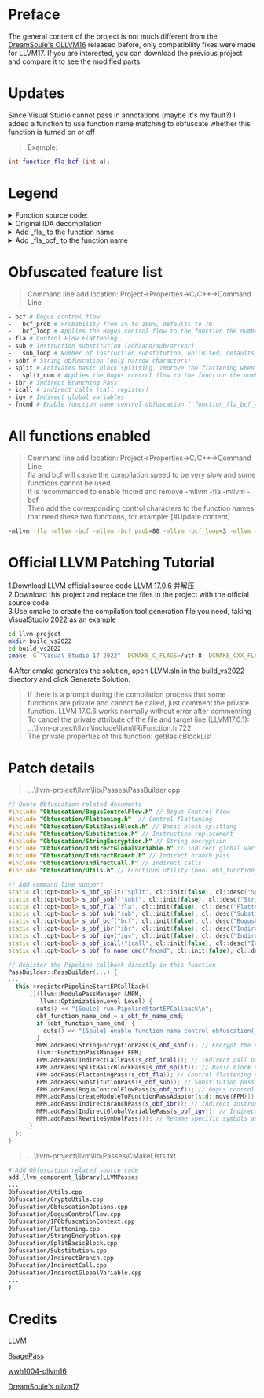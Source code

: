 # Preface

The general content of the project is not much different from the [DreamSoule's OLLVM16](https://github.com/DreamSoule/ollvm16) released before, only compatibility fixes were made for LLVM17. If you are interested, you can download the previous project and compare it to see the modified parts.

# Updates

Since Visual Studio cannot pass in annotations (maybe it's my fault?) I added a function to use function name matching to obfuscate whether this function is turned on or off

> Example:

```cpp
int function_fla_bcf_(int a);
```

# Legend

<details> 
<summary>Function source code:</summary>
<img src="./resource/fn_source.png"/>
</details>
<details> 
<summary>Original IDA decompilation</summary>
<img src="./resource/fn_ida.png"/>
</details>
<details> 
<summary>Add _fla_ to the function name</summary>
<img src="./resource/fn_ida_fla.png"/>
</details>
<details> 
<summary>Add _fla_bcf_ to the function name</summary>
<img src="./resource/fn_ida_fla_bcf.png"/>
</details>
</h7>

# Obfuscated feature list
> Command line add location: Project->Properties->C/C++->Command Line

```bash
- bcf # Bogus control flow
-   bcf_prob # Probability from 1% to 100%, defaults to 70
-   bcf_loop # Applies the Bogus control flow to the function the number of times specified, no restrictions, defaults to 2
- fla # Control Flow Flattening
- sub # Instruction substitution (add/and/sub/or/xor)
-   sub_loop # Number of instruction substitution, unlimited, defaults to 1
- sobf # String obfuscation (only narrow characters)
- split # Activates basic block splitting. Improve the flattening when applied together.
-   split_num # Applies the Bogus control flow to the function the number of times specified, no restrictions, defaults to 3
- ibr # Indirect Branching Pass
- icall # indirect calls (call register)
- igv # Indirect global variables
- fncmd # Enable function name control obfuscation ( function_fla_bcf_(); )
```

# All functions enabled
> Command line add location: Project->Properties->C/C++->Command Line<br>
> fla and bcf will cause the compilation speed to be very slow and some functions cannot be used<br>
> It is recommended to enable fncmd and remove -mllvm -fla -mllvm -bcf<br>
> Then add the corresponding control characters to the function names that need these two functions, for example: [#Update content]

```bash
-mllvm -fla -mllvm -bcf -mllvm -bcf_prob=80 -mllvm -bcf_loop=3 -mllvm -sobf -mllvm -icall -mllvm -ibr -mllvm -igv -mllvm -sub -mllvm -sub_loop=3 -mllvm -split -mllvm -split_num=5
```

# Official LLVM Patching Tutorial
1.Download LLVM official source code [LLVM 17.0.6](https://github.com/llvm/llvm-project/releases/tag/llvmorg-17.0.6) 并解压<br>
2.Download this project and replace the files in the project with the official source code<br>
3.Use cmake to create the compilation tool generation file you need, taking VisualStudio 2022 as an example
```bash
cd llvm-project
mkdir build_vs2022
cd build_vs2022
cmake -G "Visual Studio 17 2022" -DCMAKE_C_FLAGS=/utf-8 -DCMAKE_CXX_FLAGS=/utf-8 -DCMAKE_BUILD_TYPE=Release -DLLVM_ENABLE_EH=OFF -DLLVM_ENABLE_RTTI=OFF -DLLVM_ENABLE_ASSERTIONS=ON -DLLVM_ENABLE_PROJECTS="clang;lld" -A x64 ../llvm
```
4.After cmake generates the solution, open LLVM.sln in the build_vs2022 directory and click Generate Solution.<br>
>If there is a prompt during the compilation process that some functions are private and cannot be called, just comment the private function. LLVM 17.0.6 works normally without error after commenting<br>
>To cancel the private attribute of the file and target line (LLVM17.0.1): ...\llvm-project\llvm\include\llvm\IR\Function.h:722<br>
>The private properties of this function: getBasicBlockList
# Patch details
> ...\llvm-project\llvm\lib\Passes\PassBuilder.cpp
```cpp
// Quote Obfuscation related documents
#include "Obfuscation/BogusControlFlow.h" // Bogus Control Flow
#include "Obfuscation/Flattening.h"  // Control flattening
#include "Obfuscation/SplitBasicBlock.h" // Basic block splitting
#include "Obfuscation/Substitution.h" // Instruction replacement
#include "Obfuscation/StringEncryption.h" // String encryption
#include "Obfuscation/IndirectGlobalVariable.h" // Indirect global variables
#include "Obfuscation/IndirectBranch.h" // Indirect branch pass
#include "Obfuscation/IndirectCall.h" // Indirect calls
#include "Obfuscation/Utils.h" // Functions utility (bool obf_function_name_cmd;)

// Add command line support
static cl::opt<bool> s_obf_split("split", cl::init(false), cl::desc("SplitBasicBlock: split_num=3(init)"));
static cl::opt<bool> s_obf_sobf("sobf", cl::init(false), cl::desc("String Obfuscation"));
static cl::opt<bool> s_obf_fla("fla", cl::init(false), cl::desc("Flattening"));
static cl::opt<bool> s_obf_sub("sub", cl::init(false), cl::desc("Substitution: sub_loop"));
static cl::opt<bool> s_obf_bcf("bcf", cl::init(false), cl::desc("BogusControlFlow: application number -bcf_loop=x must be x > 0"));
static cl::opt<bool> s_obf_ibr("ibr", cl::init(false), cl::desc("Indirect Branch"));
static cl::opt<bool> s_obf_igv("igv", cl::init(false), cl::desc("Indirect Global Variable"));
static cl::opt<bool> s_obf_icall("icall", cl::init(false), cl::desc("Indirect Call"));
static cl::opt<bool> s_obf_fn_name_cmd("fncmd", cl::init(false), cl::desc("use function name control obfuscation(_ + command + _ | example: function_fla_bcf_)"));

// Register the Pipeline callback directly in this function
PassBuilder::PassBuilder(...) {
...
  this->registerPipelineStartEPCallback(
      [](llvm::ModulePassManager &MPM,
         llvm::OptimizationLevel Level) {
        outs() << "[Soule] run.PipelineStartEPCallback\n";
        obf_function_name_cmd = s_obf_fn_name_cmd;
        if (obf_function_name_cmd) {
          outs() << "[Soule] enable function name control obfuscation(_ + command + _ | example: function_fla_)\n";
        }
        MPM.addPass(StringEncryptionPass(s_obf_sobf)); // Encrypt the string first. After the string encryption basic block appears, perform basic block segmentation and other obfuscation to increase the difficulty of decryption.
        llvm::FunctionPassManager FPM;
        FPM.addPass(IndirectCallPass(s_obf_icall)); // Indirect call pass
        FPM.addPass(SplitBasicBlockPass(s_obf_split)); // Basic block splitting pass
        FPM.addPass(FlatteningPass(s_obf_fla)); // Control flattening pass
        FPM.addPass(SubstitutionPass(s_obf_sub)); // Substitution pass
        FPM.addPass(BogusControlFlowPass(s_obf_bcf)); // Bogus control flow pass
        MPM.addPass(createModuleToFunctionPassAdaptor(std::move(FPM)));
        MPM.addPass(IndirectBranchPass(s_obf_ibr)); // Indirect instructions In theory, indirect instructions should be placed last.
        MPM.addPass(IndirectGlobalVariablePass(s_obf_igv)); // Indirect global variables
        MPM.addPass(RewriteSymbolPass()); // Rename specific symbols according to YAML information
      }
  );
}
```
> ...\llvm-project\llvm\lib\Passes\CMakeLists.txt
``` bash
# Add Obfuscation related source code
add_llvm_component_library(LLVMPasses
...
Obfuscation/Utils.cpp
Obfuscation/CryptoUtils.cpp
Obfuscation/ObfuscationOptions.cpp
Obfuscation/BogusControlFlow.cpp
Obfuscation/IPObfuscationContext.cpp
Obfuscation/Flattening.cpp
Obfuscation/StringEncryption.cpp
Obfuscation/SplitBasicBlock.cpp
Obfuscation/Substitution.cpp
Obfuscation/IndirectBranch.cpp
Obfuscation/IndirectCall.cpp
Obfuscation/IndirectGlobalVariable.cpp
...
)
```
# Credits
[LLVM](https://github.com/llvm/llvm-project)

[SsagePass](https://github.com/SsageParuders/SsagePass)

[wwh1004-ollvm16](https://github.com/wwh1004/ollvm-16)

[DreamSoule's ollvm17](https://github.com/DreamSoule/ollvm17)